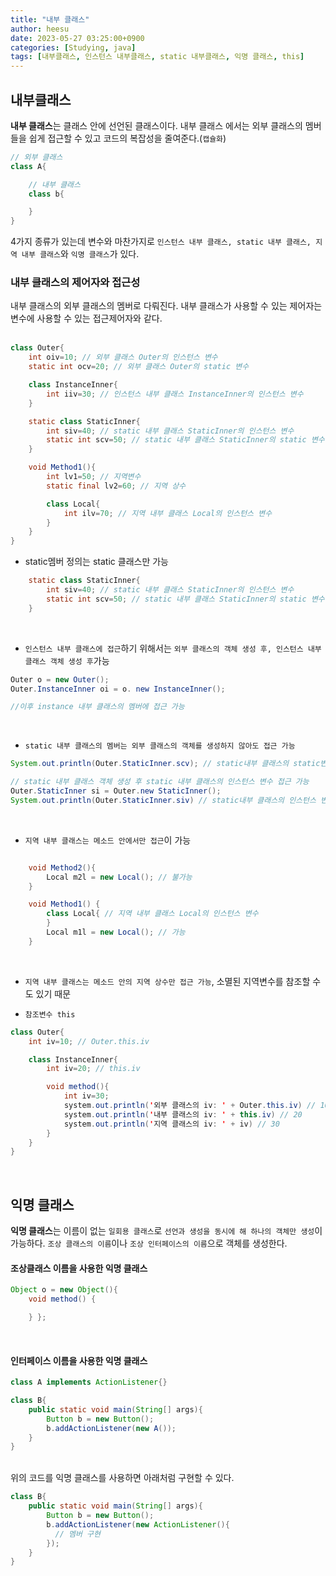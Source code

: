 ```yaml
---
title: "내부 클래스"
author: heesu
date: 2023-05-27 03:25:00+0900
categories: [Studying, java]
tags: [내부클래스, 인스턴스 내부클래스, static 내부클래스, 익명 클래스, this]
---
```

## 내부클래스<br>
**내부 클래스**는 클래스 안에 선언된 클래스이다. 내부 클래스 에서는 외부 클래스의 멤버들을 쉽게 접근할 수 있고 코드의 복잡성을 줄여준다.(`캡슐화`) <br>

```java
// 외부 클래스
class A{ 

    // 내부 클래스
    class b{

    }
}
```

4가지 종류가 있는데 변수와 마찬가지로 `인스턴스 내부 클래스, static 내부 클래스, 지역 내부 클래스`와 `익명 클래스`가 있다.<br>

### 내부 클래스의 제어자와 접근성<br>

내부 클래스의 외부 클래스의 멤버로 다뤄진다.  내부 클래스가 사용할 수 있는 제어자는 변수에 사용할 수 있는 접근제어자와 같다.<br><br>

```java
class Outer{
    int oiv=10; // 외부 클래스 Outer의 인스턴스 변수
    static int ocv=20; // 외부 클래스 Outer의 static 변수

    class InstanceInner{
        int iiv=30; // 인스턴스 내부 클래스 InstanceInner의 인스턴스 변수
    } 

    static class StaticInner{
        int siv=40; // static 내부 클래스 StaticInner의 인스턴스 변수
        static int scv=50; // static 내부 클래스 StaticInner의 static 변수
    }

    void Method1(){
        int lv1=50; // 지역변수
        static final lv2=60; // 지역 상수

        class Local{
            int ilv=70; // 지역 내부 클래스 Local의 인스턴스 변수
        }
    }
}
```

- static멤버 정의는 static 클래스만 가능<br>

```java
    static class StaticInner{
        int siv=40; // static 내부 클래스 StaticInner의 인스턴스 변수
        static int scv=50; // static 내부 클래스 StaticInner의 static 변수
    }
```
<br>

- `인스턴스 내부 클래스에 접근`하기 위해서는 `외부 클래스의 객체 생성 후, 인스턴스 내부 클래스 객체 생성 후`가능<br>

```java
Outer o = new Outer();
Outer.InstanceInner oi = o. new InstanceInner();

//이후 instance 내부 클래스의 멤버에 접근 가능
```
<br>

- `static 내부 클래스의 멤버는 외부 클래스의 객체를 생성하지 않아도 접근 가능`<br>

```java
System.out.println(Outer.StaticInner.scv); // static내부 클래스의 static변수: 50

// static 내부 클래스 객체 생성 후 static 내부 클래스의 인스턴스 변수 접근 가능
Outer.StaticInner si = Outer.new StaticInner(); 
System.out.println(Outer.StaticInner.siv) // static내부 클래스의 인스턴스 변수: 40

```
<br>

- `지역 내부 클래스는 메소드 안에서만 접근`이 가능<br>

```java

    void Method2(){
        Local m2l = new Local(); // 불가능
    }

    void Method1() {
        class Local{ // 지역 내부 클래스 Local의 인스턴스 변수
        }
        Local m1l = new Local(); // 가능
    }

```
<br>

- `지역 내부 클래스는 메소드 안의 지역 상수만 접근 가능`, 소멸된 지역변수를 참조할 수도 있기 때문<br>

- `참조변수 this`<br>

```java
class Outer{
    int iv=10; // Outer.this.iv

    class InstanceInner{
        int iv=20; // this.iv

        void method(){
            int iv=30;
            system.out.println('외부 클래스의 iv: ' + Outer.this.iv) // 10
            system.out.println('내부 클래스의 iv: ' + this.iv) // 20
            system.out.println('지역 클래스의 iv: ' + iv) // 30
        }
    } 
}
```
<br>

## 익명 클래스<br>
**익명 클래스**는 이름이 없는 `일회용 클래스`로 `선언과 생성을 동시에 해 하나의 객체만 생성`이 가능하다. `조상 클래스의 이름`이나 `조상 인터페이스의 이름`으로 객체를 생성한다.<br>

#### 조상클래스 이름을 사용한 익명 클래스

```java
Object o = new Object(){ 
    void method() {  

    } };
```

<br>


#### 인터페이스 이름을 사용한 익명 클래스
```java
class A implements ActionListener{}

class B{
    public static void main(String[] args){
        Button b = new Button();
        b.addActionListener(new A());
    }
}
```
<br>
위의 코드를 익명 클래스를 사용하면 아래처럼 구현할 수 있다.

```java
class B{
    public static void main(String[] args){
        Button b = new Button();
        b.addActionListener(new ActionListener(){
          // 멤버 구현  
        });
    }
}
```

